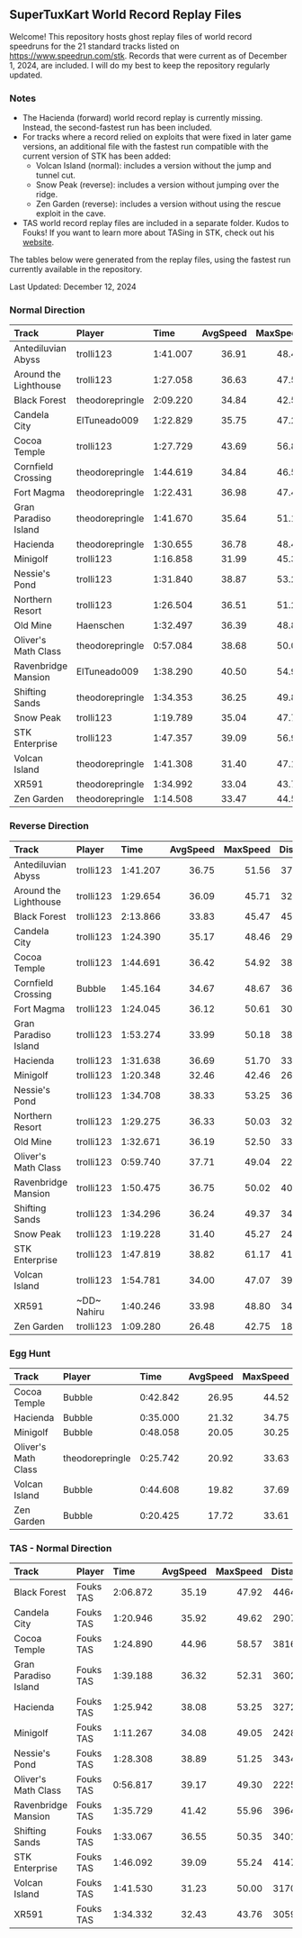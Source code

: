 ## SuperTuxKart World Record Replay Files
Welcome! This repository hosts ghost replay files of world record speedruns for
the 21 standard tracks listed on <https://www.speedrun.com/stk>. Records that
were current as of December 1, 2024, are included. I will do my best to keep
the repository regularly updated.

### Notes
- The Hacienda (forward) world record replay is currently missing. Instead, the
second-fastest run has been included.
- For tracks where a record relied on exploits that were fixed in later game
versions, an additional file with the fastest run compatible with the current
version of STK has been added:
  - Volcan Island (normal): includes a version without the jump and tunnel cut.
  - Snow Peak (reverse): includes a version without jumping over the ridge.
  - Zen Garden (reverse): includes a version without using the rescue exploit in the cave.
- TAS world record replay files are included in a separate folder. Kudos to Fouks! If you want to
learn more about TASing in STK, check out his [website](https://moeverse.xyz/stk/tas).

The tables below were generated from the replay files, using the fastest run currently available in the repository.

Last Updated: December 12, 2024

  
### Normal Direction

|Track                 |Player          |Time     | AvgSpeed| MaxSpeed| Distance| Laps|
|:---------------------|:---------------|:--------|--------:|--------:|--------:|----:|
|Antediluvian Abyss    |trolli123       |1:41.007 |    36.91|    48.45|  3727.93|    3|
|Around the Lighthouse |trolli123       |1:27.058 |    36.63|    47.55|  3189.25|    4|
|Black Forest          |theodorepringle |2:09.220 |    34.84|    42.58|  4501.95|    2|
|Candela City          |ElTuneado009    |1:22.829 |    35.75|    47.24|  2961.35|    3|
|Cocoa Temple          |trolli123       |1:27.729 |    43.69|    56.87|  3832.70|    3|
|Cornfield Crossing    |theodorepringle |1:44.619 |    34.84|    46.50|  3644.49|    3|
|Fort Magma            |theodorepringle |1:22.431 |    36.98|    47.48|  3048.19|    3|
|Gran Paradiso Island  |theodorepringle |1:41.670 |    35.64|    51.17|  3623.91|    3|
|Hacienda              |theodorepringle |1:30.655 |    36.78|    48.40|  3333.87|    3|
|Minigolf              |trolli123       |1:16.858 |    31.99|    45.30|  2458.59|    4|
|Nessie's Pond         |trolli123       |1:31.840 |    38.87|    53.25|  3569.68|    3|
|Northern Resort       |trolli123       |1:26.504 |    36.51|    51.24|  3158.49|    3|
|Old Mine              |Haenschen       |1:32.497 |    36.39|    48.80|  3365.93|    3|
|Oliver's Math Class   |theodorepringle |0:57.084 |    38.68|    50.01|  2208.00|    6|
|Ravenbridge Mansion   |ElTuneado009    |1:38.290 |    40.50|    54.96|  3980.92|    3|
|Shifting Sands        |theodorepringle |1:34.353 |    36.25|    49.87|  3420.14|    3|
|Snow Peak             |trolli123       |1:19.789 |    35.04|    47.74|  2795.48|    3|
|STK Enterprise        |trolli123       |1:47.357 |    39.09|    56.94|  4196.93|    3|
|Volcan Island         |theodorepringle |1:41.308 |    31.40|    47.12|  3181.14|    2|
|XR591                 |theodorepringle |1:34.992 |    33.04|    43.71|  3138.42|    3|
|Zen Garden            |theodorepringle |1:14.508 |    33.47|    44.50|  2493.85|    4|

  
### Reverse Direction

|Track                 |Player      |Time     | AvgSpeed| MaxSpeed| Distance| Laps|
|:---------------------|:-----------|:--------|--------:|--------:|--------:|----:|
|Antediluvian Abyss    |trolli123   |1:41.207 |    36.75|    51.56|  3718.93|    3|
|Around the Lighthouse |trolli123   |1:29.654 |    36.09|    45.71|  3235.65|    4|
|Black Forest          |trolli123   |2:13.866 |    33.83|    45.47|  4529.19|    2|
|Candela City          |trolli123   |1:24.390 |    35.17|    48.46|  2967.60|    3|
|Cocoa Temple          |trolli123   |1:44.691 |    36.42|    54.92|  3813.22|    3|
|Cornfield Crossing    |Bubble      |1:45.164 |    34.67|    48.67|  3645.94|    3|
|Fort Magma            |trolli123   |1:24.045 |    36.12|    50.61|  3035.97|    3|
|Gran Paradiso Island  |trolli123   |1:53.274 |    33.99|    50.18|  3850.18|    3|
|Hacienda              |trolli123   |1:31.638 |    36.69|    51.70|  3361.99|    3|
|Minigolf              |trolli123   |1:20.348 |    32.46|    42.46|  2608.05|    4|
|Nessie's Pond         |trolli123   |1:34.708 |    38.33|    53.25|  3630.05|    3|
|Northern Resort       |trolli123   |1:29.275 |    36.33|    50.03|  3243.05|    3|
|Old Mine              |trolli123   |1:32.671 |    36.19|    52.50|  3353.44|    3|
|Oliver's Math Class   |trolli123   |0:59.740 |    37.71|    49.04|  2252.71|    6|
|Ravenbridge Mansion   |trolli123   |1:50.475 |    36.75|    50.02|  4059.65|    3|
|Shifting Sands        |trolli123   |1:34.296 |    36.24|    49.37|  3417.54|    3|
|Snow Peak             |trolli123   |1:19.228 |    31.40|    45.27|  2488.14|    3|
|STK Enterprise        |trolli123   |1:47.819 |    38.82|    61.17|  4185.23|    3|
|Volcan Island         |trolli123   |1:54.781 |    34.00|    47.07|  3902.51|    2|
|XR591                 |~DD~ Nahiru |1:40.246 |    33.98|    48.80|  3406.68|    3|
|Zen Garden            |trolli123   |1:09.280 |    26.48|    42.75|  1834.47|    4|

  
### Egg Hunt

|Track               |Player          |Time     | AvgSpeed| MaxSpeed| Distance|
|:-------------------|:---------------|:--------|--------:|--------:|--------:|
|Cocoa Temple        |Bubble          |0:42.842 |    26.95|    44.52|  1154.59|
|Hacienda            |Bubble          |0:35.000 |    21.32|    34.75|   746.35|
|Minigolf            |Bubble          |0:48.058 |    20.05|    30.25|   963.60|
|Oliver's Math Class |theodorepringle |0:25.742 |    20.92|    33.63|   538.50|
|Volcan Island       |Bubble          |0:44.608 |    19.82|    37.69|   884.12|
|Zen Garden          |Bubble          |0:20.425 |    17.72|    33.61|   361.84|


### TAS - Normal Direction

|Track                |Player    |Time     | AvgSpeed| MaxSpeed| Distance| Laps|
|:--------------------|:---------|:--------|--------:|--------:|--------:|----:|
|Black Forest         |Fouks TAS |2:06.872 |    35.19|    47.92|  4464.51|    2|
|Candela City         |Fouks TAS |1:20.946 |    35.92|    49.62|  2907.37|    3|
|Cocoa Temple         |Fouks TAS |1:24.890 |    44.96|    58.57|  3816.93|    3|
|Gran Paradiso Island |Fouks TAS |1:39.188 |    36.32|    52.31|  3602.03|    3|
|Hacienda             |Fouks TAS |1:25.942 |    38.08|    53.25|  3272.65|    3|
|Minigolf             |Fouks TAS |1:11.267 |    34.08|    49.05|  2428.86|    4|
|Nessie's Pond        |Fouks TAS |1:28.308 |    38.89|    51.25|  3434.33|    3|
|Oliver's Math Class  |Fouks TAS |0:56.817 |    39.17|    49.30|  2225.53|    6|
|Ravenbridge Mansion  |Fouks TAS |1:35.729 |    41.42|    55.96|  3964.84|    3|
|Shifting Sands       |Fouks TAS |1:33.067 |    36.55|    50.35|  3401.62|    3|
|STK Enterprise       |Fouks TAS |1:46.092 |    39.09|    55.24|  4147.62|    3|
|Volcan Island        |Fouks TAS |1:41.530 |    31.23|    50.00|  3170.64|    2|
|XR591                |Fouks TAS |1:34.332 |    32.43|    43.76|  3059.00|    3|
